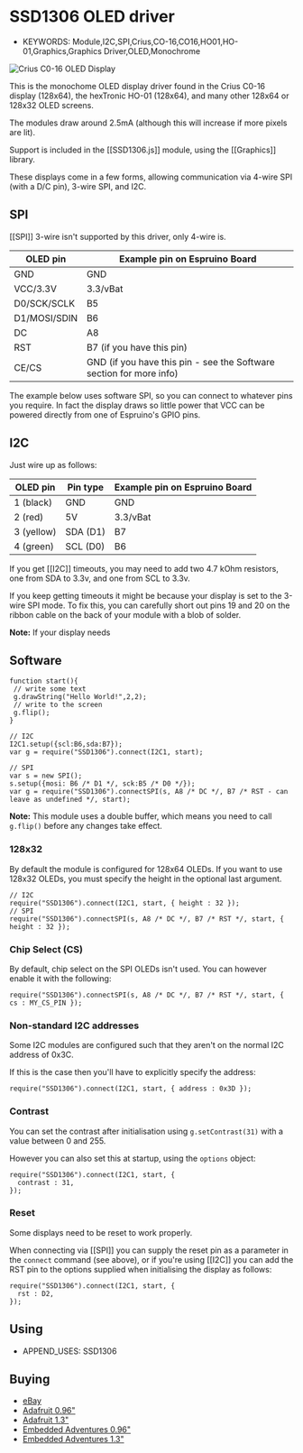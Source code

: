 <!--- Copyright (c) 2013 Gordon Williams, Pur3 Ltd. See the file LICENSE for copying permission. -->
SSD1306 OLED driver
=======================

* KEYWORDS: Module,I2C,SPI,Crius,CO-16,CO16,HO01,HO-01,Graphics,Graphics Driver,OLED,Monochrome

![Crius C0-16 OLED Display](SSD1306/module.jpg)

This is the monochome OLED display driver found in the Crius C0-16 display (128x64), the hexTronic HO-01 (128x64), and many other 128x64 or 128x32 OLED screens.

The modules draw around 2.5mA (although this will increase if more pixels are lit).

Support is included in the [[SSD1306.js]] module, using the [[Graphics]] library.

These displays come in a few forms, allowing communication via 4-wire SPI (with a D/C pin), 3-wire SPI, and I2C.

SPI
---

[[SPI]] 3-wire isn't supported by this driver, only 4-wire is.

| OLED pin  | Example pin on Espruino Board |
|-----------|-------------------------------|
| GND       | GND |
| VCC/3.3V       | 3.3/vBat |
| D0/SCK/SCLK    | B5 |
| D1/MOSI/SDIN   | B6 |
| DC        | A8 |
| RST       | B7 (if you have this pin) |
| CE/CS     | GND (if you have this pin - see the Software section for more info) |

The example below uses software SPI, so you can connect to whatever pins you require. 
In fact the display draws so little power that VCC can be powered directly from one 
of Espruino's GPIO pins.

I2C
---

Just wire up as follows:

| OLED pin | Pin type | Example pin on Espruino Board |
|---------|----------|-------------------------------|
|  1 (black)   | GND      | GND |
|  2 (red) | 5V    | 3.3/vBat |
|  3 (yellow) | SDA (D1)    | B7 |
|  4 (green) | SCL (D0)  | B6 |

If you get [[I2C]] timeouts, you may need to add two 4.7 kOhm resistors, one from SDA to 3.3v, and one from SCL to 3.3v. 

If you keep getting timeouts it might be because your display is set to the 3-wire SPI mode. To fix this, you can carefully short out pins 19 and 20 on the ribbon cable on the back of your module with a blob of solder.

**Note:** If your display needs

Software
-------

```
function start(){
 // write some text
 g.drawString("Hello World!",2,2);
 // write to the screen
 g.flip(); 
}

// I2C
I2C1.setup({scl:B6,sda:B7});
var g = require("SSD1306").connect(I2C1, start);

// SPI
var s = new SPI();
s.setup({mosi: B6 /* D1 */, sck:B5 /* D0 */});
var g = require("SSD1306").connectSPI(s, A8 /* DC */, B7 /* RST - can leave as undefined */, start);
```

**Note:** This module uses a double buffer, which means you need to call ```g.flip()``` before any changes take effect.

### 128x32

By default the module is configured for 128x64 OLEDs. If you want to use 128x32 OLEDs, you must specify the height in the optional last argument. 

```
// I2C
require("SSD1306").connect(I2C1, start, { height : 32 });
// SPI
require("SSD1306").connectSPI(s, A8 /* DC */, B7 /* RST */, start, { height : 32 });
```

### Chip Select (CS)

By default, chip select on the SPI OLEDs isn't used. You can however enable it with the following:

```
require("SSD1306").connectSPI(s, A8 /* DC */, B7 /* RST */, start, { cs : MY_CS_PIN });
```

### Non-standard I2C addresses

Some I2C modules are configured such that they aren't on the normal I2C address of 0x3C.

If this is the case then you'll have to explicitly specify the address:

```
require("SSD1306").connect(I2C1, start, { address : 0x3D });
```

### Contrast

You can set the contrast after initialisation using `g.setContrast(31)` with a value between 0 and 255.

However you can also set this at startup, using the `options` object:

```
require("SSD1306").connect(I2C1, start, { 
  contrast : 31,
});
```
### Reset 

Some displays need to be reset to work properly.

When connecting via [[SPI]] you can supply the reset pin as a parameter in the `connect` command (see above), or if you're using [[I2C]] you can add the RST pin to the options supplied when initialising the display as follows:

```
require("SSD1306").connect(I2C1, start, { 
  rst : D2,
});
```

Using 
-----

* APPEND_USES: SSD1306

Buying
-----

* [eBay](http://www.ebay.com/sch/i.html?_nkw=crius+co-16)
* [Adafruit 0.96"](http://www.adafruit.com/products/326)
* [Adafruit 1.3"](http://www.adafruit.com/products/938)
* [Embedded Adventures 0.96"](http://www.embeddedadventures.com/oled_display_128x64_OLED-12864-WHITE.html)
* [Embedded Adventures 1.3"](http://www.embeddedadventures.com/oled_display_128x64_OLED-12864B-WHITE.html)
